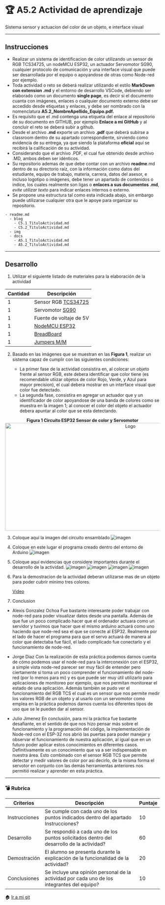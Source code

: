 # :trophy: A5.2 Actividad de aprendizaje

Sistema sensor y actuacion del color de un objeto, e interface visual
___

## Instrucciones

- Realizar un sistema de identificacion de color utilizando un sensor de RGB TCS34725, un nodeMCU ESP32, un actuador Servomotor SG90, cualquier protocolo de comunicación y una interface visual que puede ser desarrollada por el equipo o apoyandose de otras como Node-red por ejemplo.
- Toda actividad o reto se deberá realizar utilizando el estilo **MarkDown con extension .md** y el entorno de desarrollo VSCode, debiendo ser elaborado como un documento **single page**, es decir si el documento cuanta con imágenes, enlaces o cualquier documento externo debe ser accedido desde etiquetas y enlaces, y debe ser nombrado con la nomenclatura **A5.2_NombreApellido_Equipo.pdf.**
- Es requisito que el .md contenga una etiqueta del enlace al repositorio de su documento en GITHUB, por ejemplo **Enlace a mi GitHub** y al concluir el reto se deberá subir a github.
- Desde el archivo **.md** exporte un archivo **.pdf** que deberá subirse a classroom dentro de su apartado correspondiente, sirviendo como evidencia de su entrega, ya que siendo la plataforma **oficial** aquí se recibirá la calificación de su actividad.
- Considerando que el archivo .PDF, el cual fue obtenido desde archivo .MD, ambos deben ser idénticos.
- Su repositorio ademas de que debe contar con un archivo **readme**.md dentro de su directorio raíz, con la información como datos del estudiante, equipo de trabajo, materia, carrera, datos del asesor, e incluso logotipo o imágenes, debe tener un apartado de contenidos o indice, los cuales realmente son ligas o **enlaces a sus documentos .md**, _evite utilizar texto_ para indicar enlaces internos o externo.
- Se propone una estructura tal como esta indicada abajo, sin embargo puede utilizarse cualquier otra que le apoye para organizar su repositorio.
  
```
- readme.md
  - blog
    - C5.1_TituloActividad.md
    - C5.2_TituloActividad.md    
  - img
  - docs
    - A5.1_TituloActividad.md
    - A5.2_TituloActividad.md    
```

___

## Desarrollo

1. Utilizar el siguiente listado de materiales para la elaboración de la actividad

| Cantidad | Descripción    |
| -------- | -------------- |
| 1        | Sensor RGB [TCS34725](https://www.luisllamas.es/arduino-sensor-color-rgb-tcs34725/) |
| 1 | Servomotor [SG90](https://articulo.mercadolibre.com.mx/MLM-585222055-servomotor-micro-sg90-arduino-pic-raspberry-_JM#position=1&type=item&tracking_id=97f8d046-a63f-4384-a4c1-d3a922b69054)  |
| 1        | Fuente de voltaje de 5V                                                                                                                                |
| 1        | [NodeMCU ESP32](https://www.amazon.com.mx/ESP-32-ESP-32S-ESP-WROOM-32-ESP32-S-desarrollo/dp/B07TBFC75Z/ref=sr_1_2?__mk_es_MX=%C3%85M%C3%85%C5%BD%C3%95%C3%91&dchild=1&keywords=esp32&qid=1599003438&sr=8-2)                |
| 1        | [BreadBoard](https://www.amazon.com.mx/Deke-Home-Breadboard-distribuci%C3%B3n-electr%C3%B3nica/dp/B086C9HK7V/ref=sr_1_22?__mk_es_MX=%C3%85M%C3%85%C5%BD%C3%95%C3%91&dchild=1&keywords=breadboard&qid=1599003455&sr=8-22)   |
| 1        | [Jumpers M/M](https://www.amazon.com.mx/ELEGOO-Macho-Hembra-Macho-Macho-Hembra-Hembra-Protoboard/dp/B06ZXSQ5WG/ref=sr_1_1?__mk_es_MX=%C3%85M%C3%85%C5%BD%C3%95%C3%91&dchild=1&keywords=jumper+wires&qid=1599003519&sr=8-1) |

2. Basado en las imágenes que se muestran en las **Figura 1**, realizar un sistema capaz de cumplir con las siguientes condiciones:
   
   - La primer fase de la actividad consistira en, al colocar un objeto frente al sensor RGB, este debera identificar que color tiene (es recomendable utiizar objetos de color Rojo, Verde, y Azul para mayor precision), el cual debera mostrar en un interface visual que color fue detectado.
   - La segunda fase, consistira en agregar un actuador que y un identificador de color apoyandose de una banda de colores como se muestra en la imagen 1; al conocer el color del objeto el actuador debera apuntar al color que se esta detectando.

 <p align="center"> 
    <strong>Figura 1 Circuito ESP32 Sensor de color y Servomotor</strong>
    <img alt="Logo" src="IMG/A5.1_CircuitoTCS34725_ServomotorSG90.png" width=800 height=350>
</p>

3. Coloque aquí la imagen del circuito ensamblado
   ![imagen](/IMG/A5.1_circuito.PNG)
4. Coloque en este lugar el programa creado dentro del entorno de Arduino
   ![imagen](IMG/A5.1Codigo.png)
5. Coloque aquí evidencias que considere importantes durante el desarrollo de la actividad.
    ![imagen](/IMG/A5.1_evidencia_A.PNG)
    ![imagen](/IMG/A5.1_evidencia_B.PNG)
    ![imagen](IMG/A5.1_node.png)
    ![imagen](IMG/A5.1_pan.jpg)
6. Para la demostracion de la actividad deberan utilizarse mas de un objeto para poder cubrir minimo tres colores.
   
   [Video](https://www.youtube.com/watch?fbclid=IwAR0kcKqlJgzsGfad6LzVs5JtNIQTnaZ114lVwTFPRvnSZ-rszfufhHENIjw&v=X5Bd1QDTxN8&feature=youtu.be)


7.  Conclusion
  
   - Alexis Gonzalez Ochoa
Fue bastante interesante poder trabajar con node-red para poder visualizar datos desde una pantalla. Además de que fue un poco complicado hacer que el ordenador actuara como un servidor y tuvimos que hacer que el mismo arduino actuará como uno haciendo que node-red sea el que se conecte al ESP32. Realmente por el lado de hacer el programa para que el servo actuará de manera al color que detectaba fue fácil, el lado complicado fue conectarlo y el funcionamiento de node-red.

- Jorge Diaz
Con la realización de esta práctica podemos darnos cuenta de cómo podemos usar el node-red para la interconexión con el ESP32, a simple vista node-red parecer ser muy fácil de entender pero ciertamente si toma un poco comprender el funcionamiento del node-red (por lo menos para mi) y es que puede ser muy útil utilizarlo para aplicaciones de monitoreo por ejemplo, que nos permitan monitorear el estado de una aplicación. Además también se pudo ver el funcionamiento del RGB TCS el cual es un sensor que nos permite medir los valores RGB de un objeto y al usarlo con un servomotor como emplea en la práctica podemos darnos cuenta los diferentes tipos de uso que se le pueden dar al sensor.

- Julio Jimenez
En conclusión, para mi la práctica fue bastante desafiante, en el sentido de que nos hizo pensar más sobre el funcionamiento y la programación del código, la implementación de Node-red con el ESP-32 nos abrió las puertas para poder manejar y observar el funcionamiento de nuestra aplicación, al igual que en un futuro poder aplicar estos conocimientos en diferentes casos. Definitivamente es un conocimiento que va a ser indispensable en nuestra área. Esto combinado con el sensor RGB TCS que permite detectar y medir valores de color por asi decirlo, de la misma forma el servotor en conjunto con las demás herramientas anteriores nos permitió realizar y aprender en esta práctica.

___

### :bomb: Rubrica

| Criterios     | Descripción                                                                                  | Puntaje |
| ------------- | -------------------------------------------------------------------------------------------- | ------- |
| Instrucciones | Se cumple con cada uno de los puntos indicados dentro del apartado Instrucciones?            | 10      |
| Desarrollo    | Se respondió a cada uno de los puntos solicitados dentro del desarrollo de la actividad?     | 60      |
| Demostración  | El alumno se presenta durante la explicación de la funcionalidad de la actividad?            | 20      |
| Conclusiones  | Se incluye una opinión personal de la actividad  por cada uno de los integrantes del equipo? | 10      |

:house: [Ir a mi git](https://github.com/JJimenez2117/SistemasProg)
